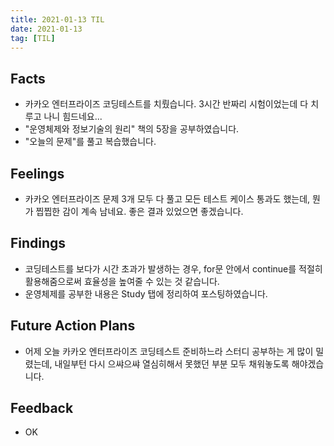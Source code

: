 ```yaml
---
title: 2021-01-13 TIL
date: 2021-01-13
tag: [TIL]
---
```


## Facts

- 카카오 엔터프라이즈 코딩테스트를 치뤘습니다. 3시간 반짜리 시험이었는데 다 치루고 나니 힘드네요...
- "운영체제와 정보기술의 원리" 책의 5장을 공부하였습니다.
- "오늘의 문제"를 풀고 복습했습니다.

## Feelings

- 카카오 엔터프라이즈 문제 3개 모두 다 풀고 모든 테스트 케이스 통과도 했는데, 뭔가 찝찝한 감이 계속 남네요. 좋은 결과 있었으면 좋겠습니다.

## Findings

- 코딩테스트를 보다가 시간 초과가 발생하는 경우, for문 안에서 continue를 적절히 활용해줌으로써 효율성을 높여줄 수 있는 것 같습니다.
- 운영체제를 공부한 내용은 Study 탭에 정리하여 포스팅하였습니다.

## Future Action Plans

- 어제 오늘 카카오 엔터프라이즈 코딩테스트 준비하느라 스터디 공부하는 게 많이 밀렸는데, 내일부턴 다시 으쌰으쌰 열심히해서 못했던 부분 모두 채워놓도록 해야겠습니다.

## Feedback

- OK
